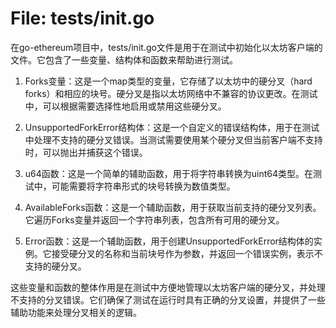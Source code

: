 # File: tests/init.go

在go-ethereum项目中，tests/init.go文件是用于在测试中初始化以太坊客户端的文件。它包含了一些变量、结构体和函数来帮助进行测试。

1. Forks变量：这是一个map类型的变量，它存储了以太坊中的硬分叉（hard forks）和相应的块号。硬分叉是指以太坊网络中不兼容的协议更改。在测试中，可以根据需要选择性地启用或禁用这些硬分叉。

2. UnsupportedForkError结构体：这是一个自定义的错误结构体，用于在测试中处理不支持的硬分叉错误。当测试需要使用某个硬分叉但当前客户端不支持时，可以抛出并捕获这个错误。

3. u64函数：这是一个简单的辅助函数，用于将字符串转换为uint64类型。在测试中，可能需要将字符串形式的块号转换为数值类型。

4. AvailableForks函数：这是一个辅助函数，用于获取当前支持的硬分叉列表。它遍历Forks变量并返回一个字符串列表，包含所有可用的硬分叉。

5. Error函数：这是一个辅助函数，用于创建UnsupportedForkError结构体的实例。它接受硬分叉的名称和当前块号作为参数，并返回一个错误实例，表示不支持的硬分叉。

这些变量和函数的整体作用是在测试中方便地管理以太坊客户端的硬分叉，并处理不支持的分叉错误。它们确保了测试在运行时具有正确的分叉设置，并提供了一些辅助功能来处理分叉相关的逻辑。

